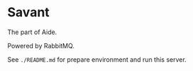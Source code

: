 # Savant

The part of Aide.

Powered by RabbitMQ.

See `./README.md` for prepare environment and run this server.
